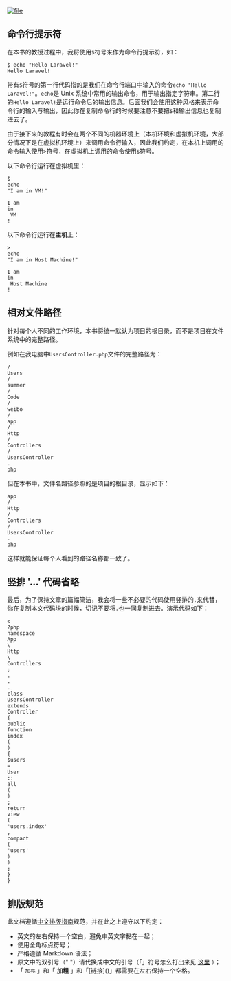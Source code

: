 [![](https://iocaffcdn.phphub.org/uploads/images/201806/12/1/QOCFigH3Bv.jpeg?imageView2/2/w/1240/h/0 "file")](https://iocaffcdn.phphub.org/uploads/images/201806/12/1/QOCFigH3Bv.jpeg?imageView2/2/w/1240/h/0)

## 命令行提示符

在本书的教授过程中，我将使用`$`符号来作为命令行提示符，如：

```
$ echo "Hello Laravel!"
Hello Laravel!
```

带有`$`符号的第一行代码指的是我们在命令行端口中输入的命令`echo "Hello Laravel!"`。`echo`是 Unix 系统中常用的输出命令，用于输出指定字符串。第二行的`Hello Laravel!`是运行命令后的输出信息。后面我们会使用这种风格来表示命令行的输入与输出，因此你在复制命令行的时候要注意不要把`$`和输出信息也复制进去了。

由于接下来的教程有时会在两个不同的机器环境上（本机环境和虚拟机环境，大部分情况下是在虚拟机环境上）来调用命令行输入，因此我们约定，在本机上调用的命令输入使用`>`符号，在虚拟机上调用的命令使用`$`符号。

以下命令行运行在虚拟机里：

```
$ 
echo
"I am in VM!"

I am 
in
 VM
!
```

以下命令行运行在**主机**上：

```
>
echo
"I am in Host Machine!"

I am 
in
 Host Machine
!
```

## 相对文件路径

针对每个人不同的工作环境，本书将统一默认为项目的根目录，而不是项目在文件系统中的完整路径。

例如在我电脑中`UsersController.php`文件的完整路径为：

```
/
Users
/
summer
/
Code
/
weibo
/
app
/
Http
/
Controllers
/
UsersController
.
php
```

但在本书中，文件名路径参照的是项目的根目录，显示如下：

```
app
/
Http
/
Controllers
/
UsersController
.
php
```

这样就能保证每个人看到的路径名称都一致了。

## 竖排 '...' 代码省略

最后，为了保持文章的篇幅简洁，我会将一些不必要的代码使用竖排的`.`来代替，你在复制本文代码块的时候，切记不要将`.`也一同复制进去。演示代码如下：

```
<
?php
namespace
App
\
Http
\
Controllers
;
.
.
.
class
UsersController
extends
Controller
{
public
function
index
(
)
{
$users
=
User
::
all
(
)
;
return
view
(
'users.index'
,
compact
(
'users'
)
)
;
}
}
```

## 排版规范

此文档遵循[中文排版指南](https://github.com/sparanoid/chinese-copywriting-guidelines)规范，并在此之上遵守以下约定：

* 英文的左右保持一个空白，避免中英文字黏在一起；
* 使用全角标点符号；
* 严格遵循 Markdown 语法；
* 原文中的双引号（" "）请代换成中文的引号（「」符号怎么打出来见
  [这里](http://zhihu.com/question/19755746/answer/27233392)
  ）；
* 「
  `加亮`
  」和「
  **加粗**
  」和「\[链接\]\(\)」都需要在左右保持一个空格。



